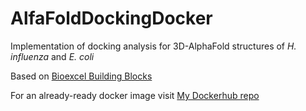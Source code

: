# AlfaFoldDockingDocker
Implementation of docking analysis for 3D-AlphaFold structures of *H. influenza* and *E. coli*

Based on [Bioexcel Building Blocks](https://github.com/bioexcel/biobb_io)

For an already-ready docker image visit [My Dockerhub repo](https://hub.docker.com/repository/docker/garcianacho/afdockingdocker)

